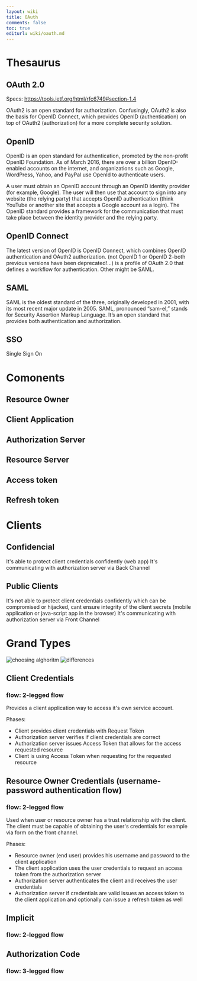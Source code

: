 ```yaml
---
layout: wiki
title: OAuth
comments: false
toc: true
editurl: wiki/oauth.md
---
```


# Thesaurus
## OAuth 2.0
Specs: https://tools.ietf.org/html/rfc6749#section-1.4

OAuth2 is an open standard for authorization. Confusingly, OAuth2 is also the basis for OpenID Connect, which provides OpenID (authentication) on top of OAuth2 (authorization) for a more complete security solution.

## OpenID
OpenID is an open standard for authentication, promoted by the non-profit OpenID Foundation. As of March 2016, there are over a billion OpenID-enabled accounts on the internet, and organizations such as Google, WordPress, Yahoo, and PayPal use OpenId to authenticate users.

A user must obtain an OpenID account through an OpenID identity provider (for example, Google). The user will then use that account to sign into any website (the relying party) that accepts OpenID authentication (think YouTube or another site that accepts a Google account as a login). The OpenID standard provides a framework for the communication that must take place between the identity provider and the relying party.

## OpenID Connect
The latest version of OpenID is OpenID Connect, which combines OpenID authentication and OAuth2 authorization. (not OpenID 1 or OpenID 2–both previous versions have been deprecated!…) is a profile of OAuth 2.0 that defines a workflow for authentication. Other might be SAML.

## SAML
SAML is the oldest standard of the three, originally developed in 2001, with its most recent major update in 2005. SAML, pronounced “sam-el,” stands for Security Assertion Markup Language. It’s an open standard that provides both authentication and authorization.

## SSO
Single Sign On

# Comonents
## Resource Owner
## Client Application
## Authorization Server
## Resource Server
## Access token
## Refresh token

# Clients
## Confidencial
It's able to protect client credentials confidently (web app)
It's communicating with authorization server via Back Channel
## Public Clients
It's not able to protect client credentials confidently which can be compromised or hijacked, cant ensure integrity of the client secrets (mobile application or java-script app in the browser)
It's communicating with authorization server via Front Channel

# Grand Types

![choosing alghoritm](https://raw.githubusercontent.com/kospiotr/kospiotr.github.io/master/resources/wiki/oauth/oauth-grants.svg)
![differences](https://raw.githubusercontent.com/kospiotr/kospiotr.github.io/master/resources/wiki/oauth/OAuth-Flow-Comparison-1024x646.png)

## Client Credentials
### flow: 2-legged flow
Provides a client application way to access it's own service account.

Phases:
- Client provides client credentials with Request Token
- Authorization server verifies if client credentials are correct
- Authorization server issues Access Token that allows for the access requested resource
- Client is using Access Token when requesting for the requested resource

## Resource Owner Credentials (username-password authentication flow)
### flow: 2-legged flow
Used when user or resource owner has a trust relationship with the client. The client must be capable of obtaining the user's credentials for example via form on the front channel.

Phases:
- Resource owner (end user) provides his username and password to the client application
- The client application uses the user credentials to request an access token from the authorization server
- Authorization server authenticates the client and receives the user credentials
- Authorization server if credentials are valid issues an access token to the client application and optionally can issue a refresh token as well

## Implicit
### flow: 2-legged flow

## Authorization Code
### flow: 3-legged flow

